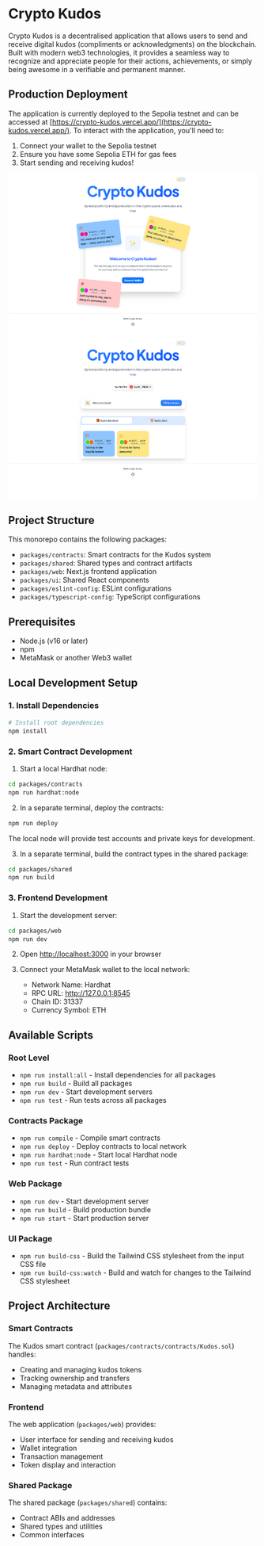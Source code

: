 # Crypto Kudos

Crypto Kudos is a decentralised application that allows users to send and receive digital kudos (compliments or acknowledgments) on the blockchain. Built with modern web3 technologies, it provides a seamless way to recognize and appreciate people for their actions, achievements, or simply being awesome in a verifiable and permanent manner.

## Production Deployment

The application is currently deployed to the Sepolia testnet and can be accessed at [https://crypto-kudos.vercel.app/](https://crypto-kudos.vercel.app/). To interact with the application, you'll need to:

1. Connect your wallet to the Sepolia testnet
2. Ensure you have some Sepolia ETH for gas fees
3. Start sending and receiving kudos!

![Example 2](./demo-images/crypto-kudos-not-connected.png)
![Example 1](./demo-images/crypto-kudos-connected.png)

## Project Structure

This monorepo contains the following packages:

- `packages/contracts`: Smart contracts for the Kudos system
- `packages/shared`: Shared types and contract artifacts
- `packages/web`: Next.js frontend application
- `packages/ui`: Shared React components
- `packages/eslint-config`: ESLint configurations
- `packages/typescript-config`: TypeScript configurations

## Prerequisites

- Node.js (v16 or later)
- npm
- MetaMask or another Web3 wallet

## Local Development Setup

### 1. Install Dependencies

```bash
# Install root dependencies
npm install
```

### 2. Smart Contract Development

1. Start a local Hardhat node:

```bash
cd packages/contracts
npm run hardhat:node
```

2. In a separate terminal, deploy the contracts:

```bash
npm run deploy
```

The local node will provide test accounts and private keys for development.

3. In a separate terminal, build the contract types in the shared package:

```bash
cd packages/shared
npm run build
```

### 3. Frontend Development

1. Start the development server:

```bash
cd packages/web
npm run dev
```

2. Open [http://localhost:3000](http://localhost:3000) in your browser

3. Connect your MetaMask wallet to the local network:
   - Network Name: Hardhat
   - RPC URL: <http://127.0.0.1:8545>
   - Chain ID: 31337
   - Currency Symbol: ETH

## Available Scripts

### Root Level

- `npm run install:all` - Install dependencies for all packages
- `npm run build` - Build all packages
- `npm run dev` - Start development servers
- `npm run test` - Run tests across all packages

### Contracts Package

- `npm run compile` - Compile smart contracts
- `npm run deploy` - Deploy contracts to local network
- `npm run hardhat:node` - Start local Hardhat node
- `npm run test` - Run contract tests

### Web Package

- `npm run dev` - Start development server
- `npm run build` - Build production bundle
- `npm run start` - Start production server

### UI Package

- `npm run build-css` - Build the Tailwind CSS stylesheet from the input CSS file
- `npm run build-css:watch` - Build and watch for changes to the Tailwind CSS stylesheet

## Project Architecture

### Smart Contracts

The Kudos smart contract (`packages/contracts/contracts/Kudos.sol`) handles:

- Creating and managing kudos tokens
- Tracking ownership and transfers
- Managing metadata and attributes

### Frontend

The web application (`packages/web`) provides:

- User interface for sending and receiving kudos
- Wallet integration
- Transaction management
- Token display and interaction

### Shared Package

The shared package (`packages/shared`) contains:

- Contract ABIs and addresses
- Shared types and utilities
- Common interfaces
